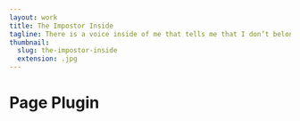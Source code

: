```yaml
---
layout: work
title: The Impostor Inside
tagline: There is a voice inside of me that tells me that I don’t belong.
thumbnail:
  slug: the-impostor-inside
  extension: .jpg
---
```


<h1>Page Plugin</h1>